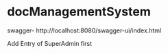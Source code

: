 # docManagementSystem
swagger-
http://localhost:8080/swagger-ui/index.html

Add Entry of SuperAdmin first
